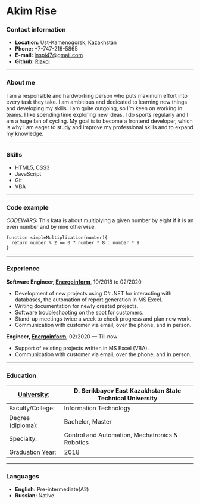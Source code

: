 # Akim Rise

### Contact information

- **Location:** Ust-Kamenogorsk, Kazakhstan
- **Phone:** +7-747-216-5865
- **E-mail:** [inspi47@gmail.com](mailto:inspi47@gmail.com)
- **Github**: [Riakol](https://github.com/Riakol)

***
### About me

I am a responsible and hardworking person who puts maximum effort into every task they take. I am ambitious and dedicated to learning new things and developing my skills. I am quite outgoing, so I’m keen on working in teams. I like spending time exploring new ideas. I do sports regularly and I am a huge fan of cycling. My goal is to become a frontend developer, which is why I am eager to study and improve my professional skills and to expand my knowledge.

***
### Skills 
- HTML5, CSS3
- JavaScript 
- Git
- VBA

***
### Code example
_CODEWARS:_
This kata is about multiplying a given number by eight if it is an even number and by nine otherwise.
```
function simpleMultiplication(number){
  return number % 2 == 0 ? number * 8 : number * 9
}
```

***
### Experience

**Software Engineer, [Energoinform](https://energoinform.kz/index.php/ru/branches)**, 10/2018 to 02/2020
- Development of new projects using C# .NET for interacting with databases, the automation of report generation in MS Excel.
- Writing documentation for newly created projects.
- Software troubleshooting on the spot for customers.
- Stand-up meetings twice a week to check progress and plan new work.
- Communication with customer via email, over the phone, and in person.

**Engineer, [Energoinform](https://energoinform.kz/index.php/ru/branches)**, 02/2020 — Till now
- Support of existing projects written in MS Excel (VBA).
- Communication with customer via email, over the phone, and in person.

---
### Education

|[University](https://www.ektu.kz/?lang=en):  | D. Serikbayev East Kazakhstan State Technical University |  
|-----------------|------------------------------------------------|
|Faculty/College: | Information Technology                         |
|Degree (diploma):| Bachelor, Master                               |  
|Specialty:       | Control and Automation, Mechatronics & Robotics|  
| Graduation Year:| 2018                                           |

---  
### Languages
- **English:** Pre-intermediate(A2)
- **Russian:** Native